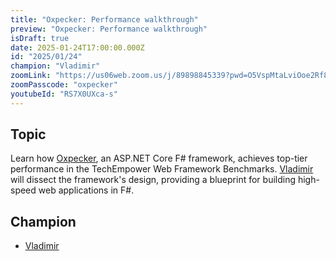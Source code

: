 ```yaml
---
title: "Oxpecker: Performance walkthrough"
preview: "Oxpecker: Performance walkthrough"
isDraft: true
date: 2025-01-24T17:00:00.000Z
id: "2025/01/24"
champion: "Vladimir"
zoomLink: "https://us06web.zoom.us/j/89898845339?pwd=O5VspMtaLviOoe2Rf8cZvkomMOaRID.1"
zoomPasscode: "oxpecker"
youtubeId: "RS7X0UXca-s"
---
```


## Topic

Learn how [Oxpecker](https://github.com/Lanayx/Oxpecker), an ASP.NET Core F# framework, achieves top-tier performance in the TechEmpower Web Framework Benchmarks. [Vladimir](https://github.com/Lanayx) will dissect the framework's design, providing a blueprint for building high-speed web applications in F#.

## Champion

- [Vladimir](https://github.com/Lanayx)
